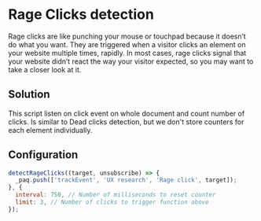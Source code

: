 # Rage Clicks detection

Rage clicks are like punching your mouse or touchpad because it doesn’t do what you want. They are triggered when a visitor clicks an element on your website multiple times, rapidly. In most cases, rage clicks signal that your website didn’t react the way your visitor expected, so you may want to take a closer look at it.

## Solution

This script listen on click event on whole document and count number of clicks. Is similar to Dead clicks detection, but we don't store counters for each element individually.

## Configuration

```js
detectRageClicks((target, unsubscribe) => {
  _paq.push(['trackEvent', 'UX research', 'Rage click', target]);
}, {
  interval: 750, // Number of milliseconds to reset counter
  limit: 3, // Number of clicks to trigger function above
});
```
